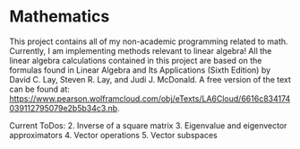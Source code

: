 # Mathematics
This project contains all of my non-academic programming related to math. Currently, I am implementing methods relevant to linear algebra!
All the linear algebra calculations contained in this project are based on the formulas found in Linear Algebra and Its Applications (Sixth Edition) by David C. Lay, Steven R. Lay, and
Judi J. McDonald. A free version of the text can be found at: https://www.pearson.wolframcloud.com/obj/eTexts/LA6Cloud/6616c834174039112795079e2b5b34c3.nb.

Current ToDos:
2. Inverse of a square matrix
3. Eigenvalue and eigenvector approximators
4. Vector operations
5. Vector subspaces
